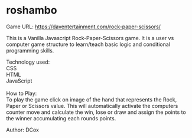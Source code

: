 # roshambo<br>

Game URL: https://daventertainment.com/rock-paper-scissors/
<br>

This is a Vanilla Javascript Rock-Paper-Scissors game.
It is a user vs computer game structure to learn/teach basic
logic and conditional programming skills.

Technology used:<br>
CSS<br>
HTML<br>
JavaScript<br>
<br>
How to Play:<br>
To play the game click on image of the hand that represents the Rock, Paper or Scissors value.
This will automatically activate the computers counter move and calculate the win, lose or draw and assign the points
to the winner accumulating each rounds points.

Author: DCox
